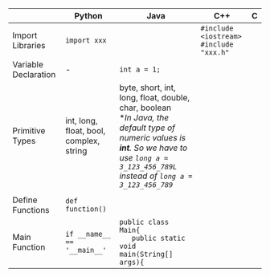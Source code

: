|   | Python | Java |C++|C|
|---| ------ | ---- |---|-|
|Import Libraries| `import xxx` |  |`#include <iostream>` <br> `#include "xxx.h"`| |
|Variable Declaration| - |`int a = 1;` | | |
|Primitive Types|int, long, float, bool, complex, string|byte, short, int, long, float, double, char, boolean <br> *_In Java, the default type of numeric values is **int**. So we have to use `long a = 3_123_456_789L` <br> instead of `long a = 3_123_456_789`_|||
||||||
|Define Functions|`def function()`||||
|Main Function|`if __name__ == '__main__'`|`public class Main{` <br> `   public static void main(String[] args){`|||
